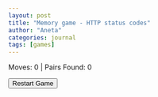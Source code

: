 ```yaml
---
layout: post
title: "Memory game - HTTP status codes"
author: "Aneta"
categories: journal
tags: [games]
---
```


<link rel="stylesheet" href="/assets/css/memory_game.css">
<div class="stats">
  <p>Moves: <span id="moves">0</span> | Pairs Found: <span id="pairs">0</span></p>
  <button id="restart" class="restart-btn">Restart Game</button>
</div>
<div class="game-container" id="gameBoard"></div>
<script type="module" src="/assets/js/memoryGame.js"></script>
